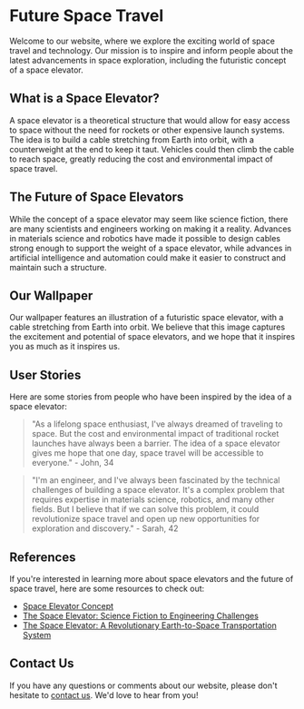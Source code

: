 <!--
Write me content for website with wallpaper which alt text is:

"An illustration of a futuristic space elevator, with a cable stretching from Earth into orbit."

The name/title of the page should not be 1:1 copy of the alt text but rather a real content of the website which is using this wallpaper.

- Use markdown format 
- Start with the heading
- The content should look like a real website 
- Include real sections like references, contact, user stories, etc. use things relevant to the page purpose.
- Feel free to use structure like headings, bullets, numbering, blockquotes, paragraphs, horizontal lines, etc.
- You can use formatting like bold or _italic_
- You can include UTF-8 emojis
- Links should be only #hash anchors (and you can refer to the document itself)
- Do not include images
-->

<!--font:Montserrat-->

# Future Space Travel

Welcome to our website, where we explore the exciting world of space travel and technology. Our mission is to inspire and inform people about the latest advancements in space exploration, including the futuristic concept of a space elevator.

## What is a Space Elevator?

A space elevator is a theoretical structure that would allow for easy access to space without the need for rockets or other expensive launch systems. The idea is to build a cable stretching from Earth into orbit, with a counterweight at the end to keep it taut. Vehicles could then climb the cable to reach space, greatly reducing the cost and environmental impact of space travel.

## The Future of Space Elevators

While the concept of a space elevator may seem like science fiction, there are many scientists and engineers working on making it a reality. Advances in materials science and robotics have made it possible to design cables strong enough to support the weight of a space elevator, while advances in artificial intelligence and automation could make it easier to construct and maintain such a structure.

## Our Wallpaper

Our wallpaper features an illustration of a futuristic space elevator, with a cable stretching from Earth into orbit. We believe that this image captures the excitement and potential of space elevators, and we hope that it inspires you as much as it inspires us.

## User Stories

Here are some stories from people who have been inspired by the idea of a space elevator:

> "As a lifelong space enthusiast, I've always dreamed of traveling to space. But the cost and environmental impact of traditional rocket launches have always been a barrier. The idea of a space elevator gives me hope that one day, space travel will be accessible to everyone." - John, 34

> "I'm an engineer, and I've always been fascinated by the technical challenges of building a space elevator. It's a complex problem that requires expertise in materials science, robotics, and many other fields. But I believe that if we can solve this problem, it could revolutionize space travel and open up new opportunities for exploration and discovery." - Sarah, 42

## References

If you're interested in learning more about space elevators and the future of space travel, here are some resources to check out:

- [Space Elevator Concept](#)
- [The Space Elevator: Science Fiction to Engineering Challenges](#)
- [The Space Elevator: A Revolutionary Earth-to-Space Transportation System](#)

## Contact Us

If you have any questions or comments about our website, please don't hesitate to [contact us](#). We'd love to hear from you!
